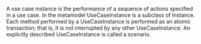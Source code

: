 A use case instance is the performance of a sequence of actions specified in a use case. In the metamodel UseCaseInstance is a subclass of Instance. Each method performed by a UseCaseInstance is performed as an atomic transaction; that is, it is not interrupted by any other UseCaseInstance. An explicitly described UseCaseInstance is called a scenario.